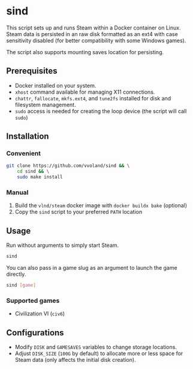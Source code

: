 # sind

This script sets up and runs Steam within a Docker container on Linux. Steam data is persisted in an raw disk formatted as an ext4 with case sensitivity disabled (for better compatibility with some Windows games).

The script also supports mounting saves location for persisting.

## Prerequisites

- Docker installed on your system.
- `xhost` command available for managing X11 connections.
- `chattr`, `fallocate`, `mkfs.ext4`, and `tune2fs` installed for disk and filesystem management.
- `sudo` access is needed for creating the loop device (the script will call `sudo`)

## Installation

### Convenient
```sh
git clone https://github.com/vvoland/sind && \
    cd sind && \
    sudo make install
```

### Manual
1. Build the `vlnd/steam` docker image with `docker buildx bake` (optional)
2. Copy the `sind` script to your preferred `PATH` location


## Usage

Run without arguments to simply start Steam.
```sh
sind
```

You can also pass in a game slug as an argument to launch the game directly.
```sh
sind [game]
```

### Supported games
- Civilization VI (`civ6`)

## Configurations

- Modify `DISK` and `GAMESAVES` variables to change storage locations.
- Adjust `DISK_SIZE` (`100G` by default) to allocate more or less space for Steam data (only affects the initial disk creation).
